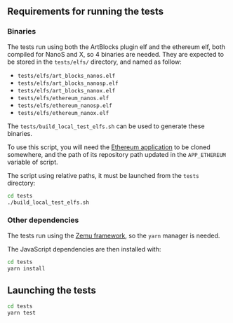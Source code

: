 ## Requirements for running the tests

### Binaries

The tests run using both the ArtBlocks plugin elf and the ethereum elf, both compiled
for NanoS and X, so 4 binaries are needed. They are expected to be stored in the
`tests/elfs/` directory, and named as follow:

* `tests/elfs/art_blocks_nanos.elf`
* `tests/elfs/art_blocks_nanosp.elf`
* `tests/elfs/art_blocks_nanox.elf`
* `tests/elfs/ethereum_nanos.elf`
* `tests/elfs/ethereum_nanosp.elf`
* `tests/elfs/ethereum_nanox.elf`

The `tests/build_local_test_elfs.sh` can be used to generate these binaries.

To use this script, you will need the
[Ethereum application](https://github.com/LedgerHQ/app-ethereum) to be cloned
somewhere, and the path of its repository path updated in the `APP_ETHEREUM`
variable of script.

The script using relative paths, it must be launched from the `tests` directory:

```bash
cd tests
./build_local_test_elfs.sh
```

### Other dependencies

The tests run using the [Zemu framework](https://github.com/Zondax/zemu),
so the `yarn` manager is needed.

The JavaScript dependencies are then installed with:

```bash
cd tests
yarn install
```

## Launching the tests

```bash
cd tests
yarn test
```